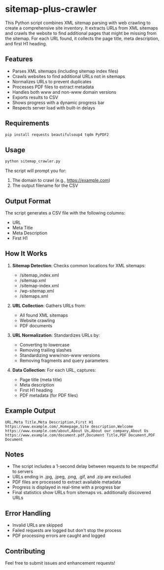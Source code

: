 # sitemap-plus-crawler
This Python script combines XML sitemap parsing with web crawling to create a comprehensive site inventory. It extracts URLs from XML sitemaps and crawls the website to find additional pages that might be missing from the sitemap. For each URL found, it collects the page title, meta description, and first H1 heading.

## Features

- Parses XML sitemaps (including sitemap index files)
- Crawls websites to find additional URLs not in sitemaps
- Normalizes URLs to prevent duplicates
- Processes PDF files to extract metadata
- Handles both www and non-www domain versions
- Exports results to CSV
- Shows progress with a dynamic progress bar
- Respects server load with built-in delays

## Requirements

```bash
pip install requests beautifulsoup4 tqdm PyPDF2
```

## Usage

```bash
python sitemap_crawler.py
```

The script will prompt you for:
1. The domain to crawl (e.g., https://example.com)
2. The output filename for the CSV

## Output Format

The script generates a CSV file with the following columns:
- URL
- Meta Title
- Meta Description
- First H1

## How It Works

1. **Sitemap Detection**: Checks common locations for XML sitemaps:
   - /sitemap_index.xml
   - /sitemap.xml
   - /sitemap-index.xml
   - /wp-sitemap.xml
   - /sitemaps.xml

2. **URL Collection**: Gathers URLs from:
   - All found XML sitemaps
   - Website crawling
   - PDF documents

3. **URL Normalization**: Standardizes URLs by:
   - Converting to lowercase
   - Removing trailing slashes
   - Standardizing www/non-www versions
   - Removing fragments and query parameters

4. **Data Collection**: For each URL, captures:
   - Page title (meta title)
   - Meta description
   - First H1 heading
   - PDF metadata (for PDF files)

## Example Output

```csv
URL,Meta Title,Meta Description,First H1
https://www.example.com/,Homepage,Site description,Welcome
https://www.example.com/about,About Us,About our company,About Us
https://www.example.com/document.pdf,Document Title,PDF Document,PDF Document
```

## Notes

- The script includes a 1-second delay between requests to be respectful to servers
- URLs ending in .jpg, .jpeg, .png, .gif, and .zip are excluded
- PDF files are processed to extract available metadata
- Progress is displayed in real-time with a progress bar
- Final statistics show URLs from sitemaps vs. additionally discovered URLs

## Error Handling

- Invalid URLs are skipped
- Failed requests are logged but don't stop the process
- PDF processing errors are caught and logged

## Contributing

Feel free to submit issues and enhancement requests!
